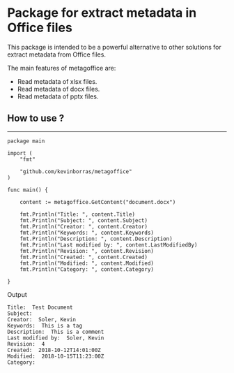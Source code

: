 # Package for extract metadata in Office files

This package is intended to be a powerful alternative to other solutions for extract metadata from Office files.

The main features of metagoffice are:

* Read metadata of xlsx files.
* Read metadata of docx files.
* Read metadata of pptx files.

## How to use ?
---

```golang
package main

import (
	"fmt"

	"github.com/kevinborras/metagoffice"
)

func main() {
	
	content := metagoffice.GetContent("document.docx")

	fmt.Println("Title: ", content.Title)
	fmt.Println("Subject: ", content.Subject)
	fmt.Println("Creator: ", content.Creator)
	fmt.Println("Keywords: ", content.Keywords)
	fmt.Println("Description: ", content.Description)
	fmt.Println("Last modified by: ", content.LastModifiedBy)
	fmt.Println("Revision: ", content.Revision)
	fmt.Println("Created: ", content.Created)
	fmt.Println("Modified: ", content.Modified)
	fmt.Println("Category: ", content.Category)

}
```

Output
```
Title:  Test Document
Subject:
Creator:  Soler, Kevin
Keywords:  This is a tag
Description:  This is a comment
Last modified by:  Soler, Kevin
Revision:  4
Created:  2018-10-12T14:01:00Z
Modified:  2018-10-15T11:23:00Z
Category:
```